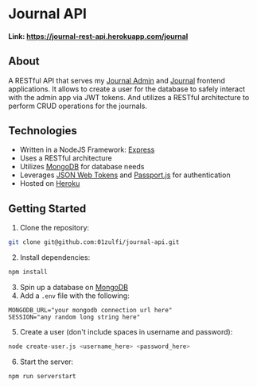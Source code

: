# Journal API

#### Link: https://journal-rest-api.herokuapp.com/journal

## About

A RESTful API that serves my [Journal Admin](https://journal-admin.netlify.app/) and [Journal](https://01zulfi.github.io/journal) frontend applications. It allows to create a user for the database to safely interact with the admin app via JWT tokens. And utilizes a RESTful architecture to perform CRUD operations for the journals.

## Technologies

- Written in a NodeJS Framework: [Express](https://expressjs.com/)
- Uses a RESTful architecture 
- Utilizes [MongoDB](https://www.mongodb.com/) for database needs
- Leverages [JSON Web Tokens](https://jwt.io/) and [Passport.js](https://www.passportjs.org/) for authentication
- Hosted on [Heroku](https://www.heroku.com/)

## Getting Started

1. Clone the repository: 
```bash
git clone git@github.com:01zulfi/journal-api.git
```
2. Install dependencies:
```bash
npm install
```
3. Spin up a database on [MongoDB](https://www.mongodb.com/)
4. Add a `.env` file with the following:
```
MONGODB_URL="your mongodb connection url here"
SESSION="any random long string here"
```
5. Create a user (don't include spaces in username and password):
```bash
node create-user.js <username_here> <password_here>
```
6. Start the server:
```bash
npm run serverstart
```

